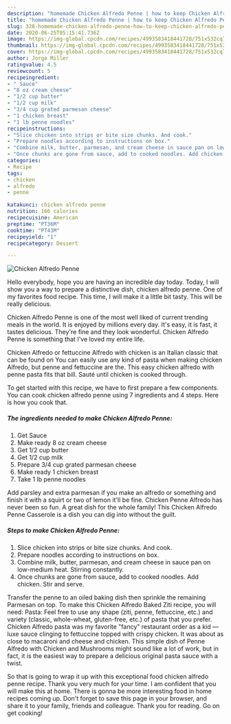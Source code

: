 ```yaml
---
description: "homemade Chicken Alfredo Penne | how to keep Chicken Alfredo Penne"
title: "homemade Chicken Alfredo Penne | how to keep Chicken Alfredo Penne"
slug: 328-homemade-chicken-alfredo-penne-how-to-keep-chicken-alfredo-penne
date: 2020-06-25T05:15:41.736Z
image: https://img-global.cpcdn.com/recipes/4993583418441728/751x532cq70/chicken-alfredo-penne-recipe-main-photo.jpg
thumbnail: https://img-global.cpcdn.com/recipes/4993583418441728/751x532cq70/chicken-alfredo-penne-recipe-main-photo.jpg
cover: https://img-global.cpcdn.com/recipes/4993583418441728/751x532cq70/chicken-alfredo-penne-recipe-main-photo.jpg
author: Jorge Miller
ratingvalue: 4.5
reviewcount: 5
recipeingredient:
- " Sauce"
- "8 oz cream cheese"
- "1/2 cup butter"
- "1/2 cup milk"
- "3/4 cup grated parmesan cheese"
- "1 chicken breast"
- "1 lb penne noodles"
recipeinstructions:
- "Slice chicken into strips or bite size chunks. And cook."
- "Prepare noodles according to instructions on box."
- "Combine milk, butter, parmesan, and cream cheese in sauce pan on low-medium heat. Stirring constantly."
- "Once chunks are gone from sauce, add to cooked noodles. Add chicken. Stir and serve."
categories:
- Recipe
tags:
- chicken
- alfredo
- penne

katakunci: chicken alfredo penne 
nutrition: 166 calories
recipecuisine: American
preptime: "PT36M"
cooktime: "PT43M"
recipeyield: "1"
recipecategory: Dessert

---
```



![Chicken Alfredo Penne](https://img-global.cpcdn.com/recipes/4993583418441728/751x532cq70/chicken-alfredo-penne-recipe-main-photo.jpg)

Hello everybody, hope you are having an incredible day today. Today, I will show you a way to prepare a distinctive dish, chicken alfredo penne. One of my favorites food recipe. This time, I will make it a little bit tasty. This will be really delicious.

Chicken Alfredo Penne is one of the most well liked of current trending meals in the world. It is enjoyed by millions every day. It's easy, it is fast, it tastes delicious. They're fine and they look wonderful. Chicken Alfredo Penne is something that I've loved my entire life.

Chicken Alfredo or fettuccine Alfredo with chicken is an Italian classic that can be found on You can easily use any kind of pasta when making chicken Alfredo, but penne and fettuccine are the. This easy chicken alfredo with penne pasta fits that bill. Sauté until chicken is cooked through.


To get started with this recipe, we have to first prepare a few components. You can cook chicken alfredo penne using 7 ingredients and 4 steps. Here is how you cook that.

<!--inarticleads1-->

##### The ingredients needed to make Chicken Alfredo Penne:

1. Get  Sauce
1. Make ready 8 oz cream cheese
1. Get 1/2 cup butter
1. Get 1/2 cup milk
1. Prepare 3/4 cup grated parmesan cheese
1. Make ready 1 chicken breast
1. Take 1 lb penne noodles


Add parsley and extra parmesan if you make an alfredo or something and finish it with a squirt or two of lemon it&#39;ll be fine. Chicken Penne Alfredo has never been so fun. A great dish for the whole family! This Chicken Alfredo Penne Casserole is a dish you can dig into without the guilt. 

<!--inarticleads2-->

##### Steps to make Chicken Alfredo Penne:

1. Slice chicken into strips or bite size chunks. And cook.
1. Prepare noodles according to instructions on box.
1. Combine milk, butter, parmesan, and cream cheese in sauce pan on low-medium heat. Stirring constantly.
1. Once chunks are gone from sauce, add to cooked noodles. Add chicken. Stir and serve.


Transfer the penne to an oiled baking dish then sprinkle the remaining Parmesan on top. To make this Chicken Alfredo Baked Ziti recipe, you will need: Pasta: Feel free to use any shape (ziti, penne, fettuccine, etc.) and variety (classic, whole-wheat, gluten-free, etc.) of pasta that you prefer. Chicken Alfredo pasta was my favorite &#34;fancy&#34; restaurant order as a kid — luxe sauce clinging to fettuccine topped with crispy chicken. It was about as close to macaroni and cheese and chicken. This simple dish of Penne Alfredo with Chicken and Mushrooms might sound like a lot of work, but in fact, it is the easiest way to prepare a delicious original pasta sauce with a twist. 

So that is going to wrap it up with this exceptional food chicken alfredo penne recipe. Thank you very much for your time. I am confident that you will make this at home. There is gonna be more interesting food in home recipes coming up. Don't forget to save this page in your browser, and share it to your family, friends and colleague. Thank you for reading. Go on get cooking!
